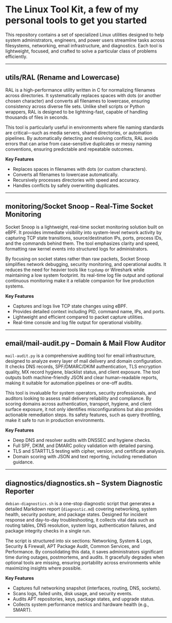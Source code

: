 # The Linux Tool Kit, a few of my personal tools to get you started

This repository contains a set of specialized Linux utilities designed to help system administrators, engineers, and power users streamline tasks across filesystems, networking, email infrastructure, and diagnostics. Each tool is lightweight, focused, and crafted to solve a particular class of problems efficiently.

---

## utils/RAL (Rename and Lowercase)

RAL is a high-performance utility written in C for normalizing filenames across directories. It systematically replaces spaces with dots (or another chosen character) and converts all filenames to lowercase, ensuring consistency across diverse file sets. Unlike shell scripts or Python wrappers, RAL is designed to be lightning-fast, capable of handling thousands of files in seconds.

This tool is particularly useful in environments where file naming standards are critical—such as media servers, shared directories, or automation pipelines. By automatically detecting and resolving conflicts, RAL avoids errors that can arise from case-sensitive duplicates or messy naming conventions, ensuring predictable and repeatable outcomes.

**Key Features**
- Replaces spaces in filenames with dots (or custom characters).  
- Converts all filenames to lowercase automatically.  
- Recursively processes directories with speed and accuracy.  
- Handles conflicts by safely overwriting duplicates.  

---

## monitoring/Socket Snoop – Real-Time Socket Monitoring

Socket Snoop is a lightweight, real-time socket monitoring solution built on eBPF. It provides immediate visibility into system-level network activity by capturing TCP state transitions, source/destination IPs, ports, process IDs, and the commands behind them. The tool emphasizes clarity and speed, formatting raw kernel events into structured logs for administrators.

By focusing on socket states rather than raw packets, Socket Snoop simplifies network debugging, security monitoring, and operational audits. It reduces the need for heavier tools like `tcpdump` or Wireshark while maintaining a low system footprint. Its real-time log file output and optional continuous monitoring make it a reliable companion for live production systems.

**Key Features**
- Captures and logs live TCP state changes using eBPF.  
- Provides detailed context including PID, command name, IPs, and ports.  
- Lightweight and efficient compared to packet capture utilities.  
- Real-time console and log file output for operational visibility.  

---

## email/mail-audit.py – Domain & Mail Flow Auditor

`mail-audit.py` is a comprehensive auditing tool for email infrastructure, designed to analyze every layer of mail delivery and domain configuration. It checks DNS records, SPF/DMARC/DKIM authentication, TLS encryption quality, MX record hygiene, blacklist status, and client exposure. The tool outputs both machine-friendly JSON and clear human-readable reports, making it suitable for automation pipelines or one-off audits.

This tool is invaluable for system operators, security professionals, and auditors looking to assess mail delivery reliability and compliance. By scoring domains across authentication, transport, hygiene, and client surface exposure, it not only identifies misconfigurations but also provides actionable remediation steps. Its safety features, such as query throttling, make it safe to run in production environments.

**Key Features**
- Deep DNS and resolver audits with DNSSEC and hygiene checks.  
- Full SPF, DKIM, and DMARC policy validation with detailed parsing.  
- TLS and STARTTLS testing with cipher, version, and certificate analysis.  
- Domain scoring with JSON and text reporting, including remediation guidance.  

---

## diagnostics/diagnostics.sh – System Diagnostic Reporter

`debian-diagnostics.sh` is a one-stop diagnostic script that generates a detailed Markdown report (`diagnostic.md`) covering networking, system health, security posture, and package states. Designed for incident response and day-to-day troubleshooting, it collects vital data such as routing tables, DNS resolution, system logs, authentication failures, and package integrity checks in a single run.

The script is structured into six sections: Networking, System & Logs, Security & Firewall, APT Package Audit, Common Services, and Performance. By consolidating this data, it saves administrators significant time during outages, postmortems, and audits. It gracefully degrades when optional tools are missing, ensuring portability across environments while maximizing insights where possible.

**Key Features**
- Captures full networking snapshot (interfaces, routing, DNS, sockets).  
- Scans logs, failed units, disk usage, and security events.  
- Audits APT repositories, keys, package states, and upgrade status.  
- Collects system performance metrics and hardware health (e.g., SMART).  

---
